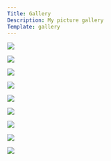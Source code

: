 ```yaml
---
Title: Gallery
Description: My picture gallery
Template: gallery
---
```


<p><a href="%base_url%/image/orange.jpg" target="new">
    <img
    scrset = "%base_url%/image/orange.jpg?w=380 380w,
              %base_url%/image/orange.jpg?h=250&w=250&crop-to-fit 250w"   
    sizes = "(max-width: 400px) 380px, 250px"    
    src="%base_url%/image/orange.jpg?h=250&w=250&crop-to-fit"   
    />
</a></p>

<p><a href="%base_url%/image/banana.jpg" target="new">
    <img 
    scrset = "%base_url%/image/banana.jpg?w=380 380w, %base_url%/image/banana.jpg?h=250&w=250&crop-to-fit 250w" 
    sizes = "(max-width: 400px) 380px, 250px"
    src="%base_url%/image/banana.jpg?h=250&w=250&crop-to-fit"
    />
</a></p>

<p><a href="%base_url%/image/eggs.jpg" target="new">
    <img
    scrset = "%base_url%/image/eggs.jpg?w=380 380w, %base_url%/image/eggs.jpg?h=250&w=250&crop-to-fit 250w" 
    sizes = "(max-width: 400px) 380px, 250px"
    src="%base_url%/image/eggs.jpg?h=250&w=250&crop-to-fit"/>
</a></p>

<p><a href="%base_url%/image/avacado.jpg" target="new">
    <img 
    scrset = "%base_url%/image/avacado.jpg?w=380 380w, %base_url%/image/avacado.jpg?h=250&w=250&crop-to-fit 250w" 
    sizes = "(max-width: 400px) 380px, 250px"
    src="%base_url%/image/avacado.jpg?h=250&w=250&crop-to-fit"/>
</a></p>

<p><a href="%base_url%/image/cherries.jpg" target="new">
    <img 
    scrset = "%base_url%/image/cherries.jpg?w=380 380w, %base_url%/image/cherries.jpg?h=250&w=250&crop-to-fit 250w" 
    sizes = "(max-width: 400px) 380px, 250px"
    src="%base_url%/image/cherries.jpg?h=250&w=250&crop-to-fit"/>
</a></p>

<p><a href="%base_url%/image/melon.jpg" target="new">
    <img 
    scrset = "%base_url%/image/melon.jpg?w=380 380w, %base_url%/image/melon.jpg?h=250&w=250&crop-to-fit 250w" 
    sizes = "(max-width: 400px) 380px, 250px"
    src="%base_url%/image/melon.jpg?h=250&w=250&crop-to-fit"/>
</a></p>

<p><a href="%base_url%/image/strawberries.jpg" target="new">
    <img 
    scrset = "%base_url%/image/strawberries.jpg?w=380 380w, %base_url%/image/strawberries.jpg?h=250&w=250&crop-to-fit 250w" 
    sizes = "(max-width: 400px) 380px, 250px"
    src="%base_url%/image/strawberries.jpg?h=250&w=250&crop-to-fit"/>
</a></p>

<p><a href="%base_url%/image/blueberries.jpg" target="new">
    <img 
    scrset = "%base_url%/image/blueberries.jpg?w=380 380w, %base_url%/image/blueberries.jpg?h=250&w=250&crop-to-fit 250w" 
    sizes = "(max-width: 400px) 380px, 250px"
    src="%base_url%/image/blueberries.jpg?h=250&w=250&crop-to-fit"/>
</a></p>

<p><a href="%base_url%/image/kiwi.jpg" target="new">
    <img 
    scrset = "%base_url%/image/kiwi.jpg?w=380 380w, %base_url%/image/kiwi.jpg?h=250&w=250&crop-to-fit 250w" 
    sizes = "(max-width: 400px) 380px, 250px"
    src="%base_url%/image/kiwi.jpg?h=250&w=250&crop-to-fit"/>
</a></p>